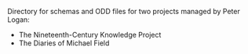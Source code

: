 Directory for schemas and ODD files for two projects managed by Peter Logan:

* The Nineteenth-Century Knowledge Project
* The Diaries of Michael Field
